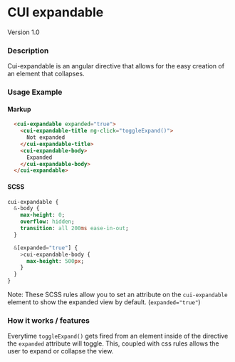 # CUI expandable
Version 1.0


### Description
Cui-expandable is an angular directive that allows for the easy creation of an element that collapses.

### Usage Example
#### Markup
```html
  <cui-expandable expanded="true">
    <cui-expandable-title ng-click="toggleExpand()">
      Not expanded
    </cui-expandable-title>
    <cui-expandable-body>
      Expanded
    </cui-expandable-body>
  </cui-expandable>
```
#### SCSS
```sass
cui-expandable {
  &-body {
    max-height: 0;
    overflow: hidden;
    transition: all 200ms ease-in-out;
  }

  &[expanded="true"] {
    >cui-expandable-body {
      max-height: 500px;
    }
  }
}
```
Note: These SCSS rules allow you to set an attribute on the `cui-expandable` element to show the expanded view by default. (`expanded="true"`)

### How it works / features
Everytime `toggleExpand()` gets fired from an element inside of the directive the `expanded` attribute will toggle. This, coupled with css rules allows the user to expand or collapse the view.
